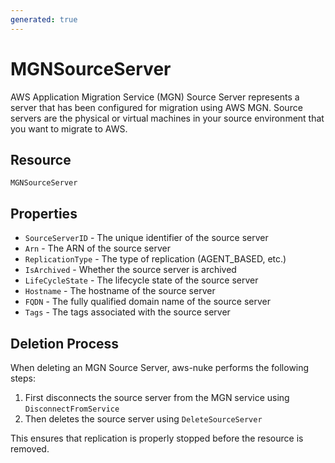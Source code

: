 ```yaml
---
generated: true
---
```


# MGNSourceServer

AWS Application Migration Service (MGN) Source Server represents a server that has been configured for migration using AWS MGN. Source servers are the physical or virtual machines in your source environment that you want to migrate to AWS.

## Resource

```text
MGNSourceServer
```

## Properties

- `SourceServerID` - The unique identifier of the source server
- `Arn` - The ARN of the source server
- `ReplicationType` - The type of replication (AGENT_BASED, etc.)
- `IsArchived` - Whether the source server is archived
- `LifeCycleState` - The lifecycle state of the source server
- `Hostname` - The hostname of the source server
- `FQDN` - The fully qualified domain name of the source server
- `Tags` - The tags associated with the source server

## Deletion Process

When deleting an MGN Source Server, aws-nuke performs the following steps:

1. First disconnects the source server from the MGN service using `DisconnectFromService`
2. Then deletes the source server using `DeleteSourceServer`

This ensures that replication is properly stopped before the resource is removed.

